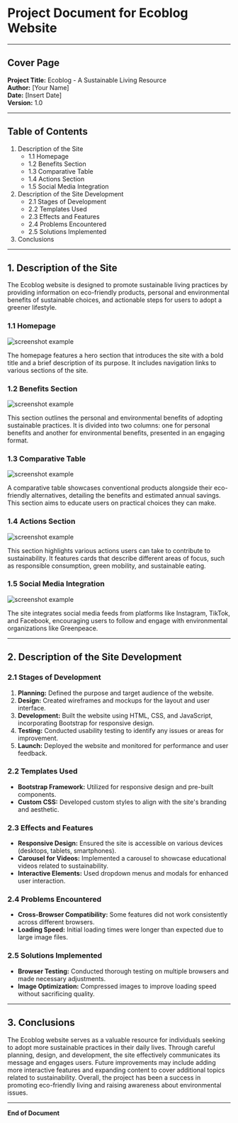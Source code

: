 # Project Document for Ecoblog Website

---

## Cover Page

**Project Title:** Ecoblog - A Sustainable Living Resource  
**Author:** [Your Name]  
**Date:** [Insert Date]  
**Version:** 1.0  

---

## Table of Contents

1. Description of the Site
   - 1.1 Homepage
   - 1.2 Benefits Section
   - 1.3 Comparative Table
   - 1.4 Actions Section
   - 1.5 Social Media Integration
2. Description of the Site Development
   - 2.1 Stages of Development
   - 2.2 Templates Used
   - 2.3 Effects and Features
   - 2.4 Problems Encountered
   - 2.5 Solutions Implemented
3. Conclusions

---

## 1. Description of the Site

The Ecoblog website is designed to promote sustainable living practices by providing information on eco-friendly products, personal and environmental benefits of sustainable choices, and actionable steps for users to adopt a greener lifestyle.

### 1.1 Homepage

![screenshot example](screenshot_homepage.png)

The homepage features a hero section that introduces the site with a bold title and a brief description of its purpose. It includes navigation links to various sections of the site.

### 1.2 Benefits Section

![screenshot example](screenshot_benefits.png)

This section outlines the personal and environmental benefits of adopting sustainable practices. It is divided into two columns: one for personal benefits and another for environmental benefits, presented in an engaging format.

### 1.3 Comparative Table

![screenshot example](screenshot_table.png)

A comparative table showcases conventional products alongside their eco-friendly alternatives, detailing the benefits and estimated annual savings. This section aims to educate users on practical choices they can make.

### 1.4 Actions Section

![screenshot example](screenshot_actions.png)

This section highlights various actions users can take to contribute to sustainability. It features cards that describe different areas of focus, such as responsible consumption, green mobility, and sustainable eating.

### 1.5 Social Media Integration

![screenshot example](screenshot_social_media.png)

The site integrates social media feeds from platforms like Instagram, TikTok, and Facebook, encouraging users to follow and engage with environmental organizations like Greenpeace.

---

## 2. Description of the Site Development

### 2.1 Stages of Development

1. **Planning:** Defined the purpose and target audience of the website.
2. **Design:** Created wireframes and mockups for the layout and user interface.
3. **Development:** Built the website using HTML, CSS, and JavaScript, incorporating Bootstrap for responsive design.
4. **Testing:** Conducted usability testing to identify any issues or areas for improvement.
5. **Launch:** Deployed the website and monitored for performance and user feedback.

### 2.2 Templates Used

- **Bootstrap Framework:** Utilized for responsive design and pre-built components.
- **Custom CSS:** Developed custom styles to align with the site's branding and aesthetic.

### 2.3 Effects and Features

- **Responsive Design:** Ensured the site is accessible on various devices (desktops, tablets, smartphones).
- **Carousel for Videos:** Implemented a carousel to showcase educational videos related to sustainability.
- **Interactive Elements:** Used dropdown menus and modals for enhanced user interaction.

### 2.4 Problems Encountered

- **Cross-Browser Compatibility:** Some features did not work consistently across different browsers.
- **Loading Speed:** Initial loading times were longer than expected due to large image files.

### 2.5 Solutions Implemented

- **Browser Testing:** Conducted thorough testing on multiple browsers and made necessary adjustments.
- **Image Optimization:** Compressed images to improve loading speed without sacrificing quality.

---

## 3. Conclusions

The Ecoblog website serves as a valuable resource for individuals seeking to adopt more sustainable practices in their daily lives. Through careful planning, design, and development, the site effectively communicates its message and engages users. Future improvements may include adding more interactive features and expanding content to cover additional topics related to sustainability. Overall, the project has been a success in promoting eco-friendly living and raising awareness about environmental issues.

--- 

**End of Document**